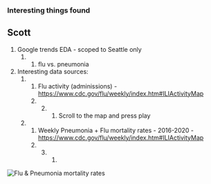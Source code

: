 ### Interesting things found

## Scott
1. Google trends EDA - scoped to Seattle only
    1. 1. flu vs. pneumonia
2. Interesting data sources:
    1. 1. Flu activity (adminissions) - https://www.cdc.gov/flu/weekly/index.htm#ILIActivityMap
        1. 2. 1. Scroll to the map and press play
    2. 1. Weekly Pneumonia + Flu mortality rates - 2016-2020 - https://www.cdc.gov/flu/weekly/index.htm#ILIActivityMap
        1. 3. 1. 

![Flu & Pneumonia mortality rates](https://www.cdc.gov/flu/weekly/weeklyarchives2019-2020/images/NCHS13_small.gif)